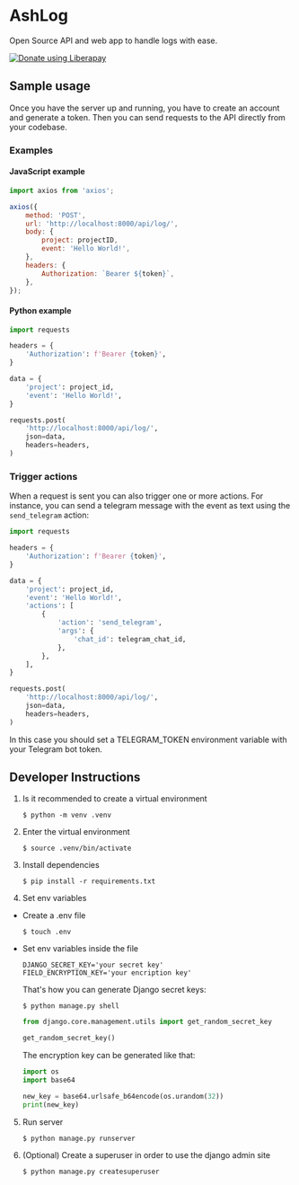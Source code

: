 # AshLog

Open Source API and web app to handle logs with ease.

<a href="https://liberapay.com/AshLog/donate"><img alt="Donate using Liberapay" src="https://liberapay.com/assets/widgets/donate.svg"></a>

## Sample usage

Once you have the server up and running, you have to create an account and generate a token. Then you can send requests to the API directly from your codebase.

### Examples 
#### JavaScript example

```javascript
import axios from 'axios';

axios({
    method: 'POST',
    url: 'http://localhost:8000/api/log/',
    body: {
        project: projectID,
        event: 'Hello World!',
    },
    headers: {
        Authorization: `Bearer ${token}`,
    },
});

```

#### Python example

```python
import requests

headers = {
    'Authorization': f'Bearer {token}',
}

data = {
    'project': project_id,
    'event': 'Hello World!',
}

requests.post(
    'http://localhost:8000/api/log/',
    json=data,
    headers=headers,
)
```

### Trigger actions

When a request is sent you can also trigger one or more actions. For instance, you can send a telegram message with the event as text using the `send_telegram` action:

```python
import requests

headers = {
    'Authorization': f'Bearer {token}',
}

data = {
    'project': project_id,
    'event': 'Hello World!',
    'actions': [
        {
            'action': 'send_telegram',
            'args': {
                'chat_id': telegram_chat_id,
            },
        },
    ],
}

requests.post(
    'http://localhost:8000/api/log/',
    json=data,
    headers=headers,
)
```

In this case you should set a TELEGRAM_TOKEN environment variable with your Telegram bot token. 

## Developer Instructions

1. Is it recommended to create a virtual environment

    ```
    $ python -m venv .venv
    ```

2. Enter the virtual environment

    ```
    $ source .venv/bin/activate
    ```

3. Install dependencies

    ```
    $ pip install -r requirements.txt
    ```

4. Set env variables

- Create a .env file

  ```
  $ touch .env
  ```

- Set env variables inside the file

  ```
  DJANGO_SECRET_KEY='your secret key'
  FIELD_ENCRYPTION_KEY='your encription key'
  ```

  That's how you can generate Django secret keys:

  ```
  $ python manage.py shell
  ```

  ```python
  from django.core.management.utils import get_random_secret_key

  get_random_secret_key()
  ```

  The encryption key can be generated like that:

  ```python
  import os
  import base64

  new_key = base64.urlsafe_b64encode(os.urandom(32))
  print(new_key)
  ```

5. Run server

    ```
    $ python manage.py runserver
    ```

6. (Optional) Create a superuser in order to use the django admin site

    ```
    $ python manage.py createsuperuser
    ```